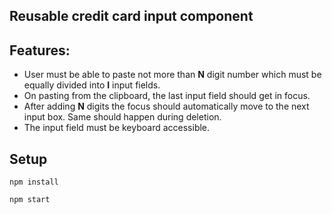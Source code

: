 ## Reusable credit card input component 

## Features:
* User must be able to paste not more than **N** digit number which must be equally divided into **I** input fields.
* On pasting from the clipboard, the last input field should get in focus.
* After adding **N** digits the focus should automatically move to the next input box. Same should happen during deletion.
* The input field must be keyboard accessible.

## Setup

```
npm install
```

```
npm start
```
